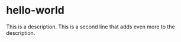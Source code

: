 # hello-world
This is a description.
This is a second line that adds even more to the description. 
